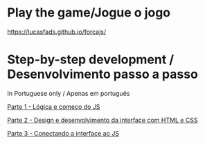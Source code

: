 # Play the game/Jogue o jogo
https://lucasfads.github.io/forcajs/

# Step-by-step development / Desenvolvimento passo a passo
In Portuguese only / Apenas em português

[Parte 1 - Lógica e começo do JS](https://youtu.be/sqNx4yO7NGw)

[Parte 2 - Design e desenvolvimento da interface com HTML e CSS](https://youtu.be/PDF_ZBBcabg)

[Parte 3 - Conectando a interface ao JS](https://youtu.be/VClDmPTdWMk)
